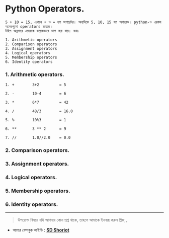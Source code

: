 # Python Operators.


	5 + 10 = 15, এখানে + ও = হল অপারেটর। অন্যদিকে 5, 10, 15 হল অপারেন্ড। python-ও এরকম অনেকগুলো operators রয়েছে। 
	টাইপ অনুসারে এদেরকে কয়েকভাবে ভাগ করা যায়। যথাঃ

	1. Arithmetic operators
	2. Comparison operators
	3. Assignment operators
	4. Logical operators
	5. Membership operators
	6. Identity operators


### 1. Arithmetic operators.

	1. +		3+2     	= 5

	2. -	    10-4		= 6

	3. *		6*7			= 42

	4. /		48/3		= 16.0

	5. %		10%3		= 1

	6. **		3 ** 2		= 9

	7. //		1.0//2.0	= 0.0

### 2. Comparison operators.
### 3. Assignment operators.
### 4. Logical operators.
### 5. Membership operators.
### 6. Identity operators.
---

> উপরোক্ত বিষয়ে যদি আপনার কোন প্রশ্ন থাকে, তাহলে আমাকে ইনবক্স করুন প্লিজ,,

* আমার ফেসবুক আইডি :  **[SD Shoriot](https://www.facebook.com/shoriot)**